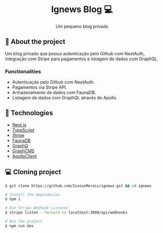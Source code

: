<h1 align='center'>
Ignews Blog 💻
</h1>

<p align="center">Um pequeno blog privado</p>


## 📃 About the project

Um blog privado que possui autenticação pelo Github com NextAuth, integração com Stripe para pagamentos e listagem de dados com GraphQL.

### Functionalities

- Autenticação pelo Github com NextAuth.
- Pagamentos via Stripe API.
- Armazenamento de dados com FaunaDB.
- Listagem de dados com GraphQL através do Apollo.

## 🚀 Technologies

- [Next.js](https://nextjs.org/)
- [TypeScript](https://www.typescriptlang.org/)
- [Stripe](https://stripe.com/en-br)
- [FaunaDB](https://fauna.com/)
- [GraphQ](https://graphql.org/)
- [GraphCMS](https://hygraph.com/)
- [ApolloClient](https://www.apollographql.com/docs/react/)

## 💻 Cloning project

```bash
$ git clone https://github.com/IzaiasMorais/ignews.git && cd ignews
```

```bash
# Install the dependecies
$ npm i

# Run Stripe Webhook Listener
$ stripe listen --forward-to localhost:3000/api/webhooks

# Run the project
$ npm run dev
```





